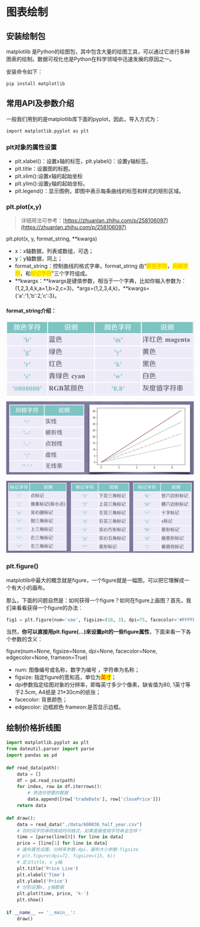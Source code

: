 # 图表绘制

## 安装绘制包

matplotlib 是Python的绘图包，其中包含大量的绘图工具，可以通过它进行多种图表的绘制。数据可视化也是Python在科学领域中迅速发展的原因之一。

安装命令如下：

```
pip install matplotlib
```

## 常用API及参数介绍

一般我们用到的是matplotlib库下面的pyplot，因此，导入方式为：

```
import matplotlib.pyplot as plt
```

### plt对象的属性设置

* plt.xlabel()：设置x轴的标签，plt.ylabel()：设置y轴标签。
* plt.title：设置图的标题。
* plt.xlim():设置x轴的起始坐标
* plt.ylim():设置y轴的起始坐标。
* plt.legend()：显示图例，即图中表示每条曲线的标签和样式的矩形区域。

### plt.plot(x,y)

> 详细用法可参考：[https://zhuanlan.zhihu.com/p/258106097](https://zhuanlan.zhihu.com/p/258106097)

plt.plot(x, y, format\_string, \*\*kwargs)

* x：x轴数据，列表或数组，可选；
* y：y轴数据，同上；
* format\_string：控制曲线的格式字串，format\_string 由“<mark style="color:orange;">颜色字符</mark>，<mark style="color:orange;">风格字符</mark>，和<mark style="color:orange;">标记字符</mark>”三个字符组成。
* \*\*kwargs：\*\*kwargs是键值参数，相当于一个字典，比如你输入参数为：(1,2,3,4,k,a=1,b=2,c=3)，\*args=(1,2,3,4,k)，\*\*kwargs={'a':'1,'b':2,'c':3}。

#### format\_string介绍：

![颜色字符](<../.gitbook/assets/image (9).png>)

![风格字符](<../.gitbook/assets/image (4).png>)

![标记字符](<../.gitbook/assets/image (11).png>)

### plt.figure()

matplotlib中最大的概念就是figure，一个figure就是一幅图，可以把它理解成一个有大小的画布。

那么，下面的问题自然是：如何获得一个figure？如何在figure上画图？首先，我们来看看获得一个figure的办法：

```python
fig1 = plt.figure(num='vae', figsize=(10, 3), dpi=75, facecolor='#FFFFFF', edgecolor='#0000FF')
```

当然，**你可以直接用plt.figure(...)来设置plt的一些figure属性**，下面来看一下各个参数的含义：

figure(num=None, figsize=None, dpi=None, facecolor=None, edgecolor=None, frameon=True)&#x20;

* num: 图像编号或名称，数字为编号 ，字符串为名称；
* figsize: 指定figure的宽和高，单位为<mark style="color:red;">英寸</mark>；
* dpi参数指定绘图对象的分辨率，即每英寸多少个像素，缺省值为80, 1英寸等于2.5cm, A4纸是 21\*30cm的纸张；
* facecolor: 背景颜色；
* edgecolor: 边框颜色 frameon:是否显示边框。

## 绘制价格折线图

```python
import matplotlib.pyplot as plt
from dateutil.parser import parse
import pandas as pd

def read_data(path):
    data = []
    df = pd.read_csv(path)
    for index, row in df.iterrows():
        # 筛选你想要的数据
        data.append([row['tradeDate'], row['closePrice']])
    return data

def draw():
    data = read_data("./data/600036_half_year.csv")
    # 将时间字符串转换成时间格式，如果直接使用字符串会怎样？
    time = [parse(line[0]) for line in data]
    price = [line[1] for line in data]
    # 画布属性设置，分辨率参数-dpi，画布大小参数-figsize
    # plt.figure(dpi=72, figsize=(15, 6))
    # 定义title, x y轴
    plt.title('Price Line')
    plt.xlabel('Time')
    plt.ylabel('Price')
    # 分别设置x, y轴数据
    plt.plot(time, price, 'k-')
    plt.show()

if __name__ == '__main__':
    draw()
```
